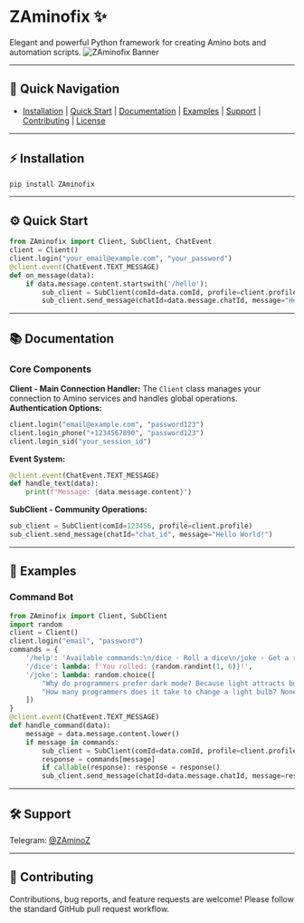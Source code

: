 
# ZAminofix ✨
Elegant and powerful Python framework for creating Amino bots and automation scripts. ![ZAminofix Banner](https://example.com/za-minofix-banner.png)

---

## 🚀 Quick Navigation
- [Installation](#-installation) | [Quick Start](#-quick-start) | [Documentation](#-documentation) | [Examples](#-examples) | [Support](#-support) | [Contributing](#-contributing) | [License](#-license)

---

## ⚡ Installation
```bash
pip install ZAminofix
````

---

## ⚙️ Quick Start

```python
from ZAminofix import Client, SubClient, ChatEvent
client = Client()
client.login("your_email@example.com", "your_password")
@client.event(ChatEvent.TEXT_MESSAGE)
def on_message(data):
    if data.message.content.startswith('/hello'):
        sub_client = SubClient(comId=data.comId, profile=client.profile)
        sub_client.send_message(chatId=data.message.chatId, message="Hello! I'm your new Amino bot!")
```

---

## 📚 Documentation

### Core Components

**Client - Main Connection Handler:** The `Client` class manages your connection to Amino services and handles global operations.
**Authentication Options:**

```python
client.login("email@example.com", "password123")
client.login_phone("+1234567890", "password123")
client.login_sid("your_session_id")
```

**Event System:**

```python
@client.event(ChatEvent.TEXT_MESSAGE)
def handle_text(data):
    print(f"Message: {data.message.content}")
```

**SubClient - Community Operations:**

```python
sub_client = SubClient(comId=123456, profile=client.profile)
sub_client.send_message(chatId="chat_id", message="Hello World!")
```

---

## 🧪 Examples

### Command Bot

```python
from ZAminofix import Client, SubClient
import random
client = Client()
client.login("email", "password")
commands = {
    '/help': 'Available commands:\n/dice - Roll a dice\n/joke - Get a random joke',
    '/dice': lambda: f'You rolled: {random.randint(1, 6)}!',
    '/joke': lambda: random.choice([
        "Why do programmers prefer dark mode? Because light attracts bugs!",
        "How many programmers does it take to change a light bulb? None, that's a hardware problem!"
    ])
}
@client.event(ChatEvent.TEXT_MESSAGE)
def handle_command(data):
    message = data.message.content.lower()
    if message in commands:
        sub_client = SubClient(comId=data.comId, profile=client.profile)
        response = commands[message]
        if callable(response): response = response()
        sub_client.send_message(chatId=data.message.chatId, message=response)
```

---

## 🛠️ Support

Telegram: [@ZAminoZ](https://t.me/ZAminoZ)

---

## 🤝 Contributing

Contributions, bug reports, and feature requests are welcome! Please follow the standard GitHub pull request workflow.

